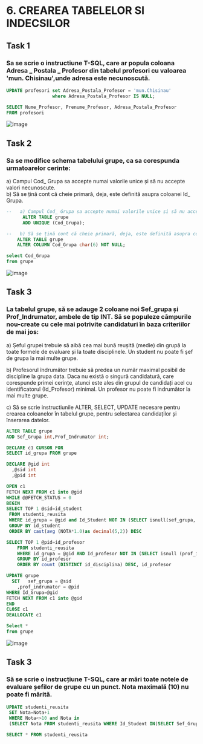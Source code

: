 
# 6. CREAREA TABELELOR SI INDECSILOR 

## Task 1
### Sa se scrie o instructiune T-SQL, care ar popula coloana Adresa _ Postala _ Profesor din tabelul profesori cu valoarea 'mun. Chisinau',unde adresa este necunoscută.

```SQL
UPDATE profesori set Adresa_Postala_Profesor = 'mun.Chisinau'
				 where Adresa_Postala_Profesor IS NULL;

SELECT Nume_Profesor, Prenume_Profesor, Adresa_Postala_Profesor
FROM profesori
```
![image](https://user-images.githubusercontent.com/34598802/48318052-8d04ea00-e603-11e8-9cc0-3e6904d75822.png)

## Task 2
### Sa se modifice schema tabelului grupe, ca sa corespunda urmatoarelor cerinte:<br/>
  a) Campul Cod_ Grupa sa accepte numai valorile unice și să nu accepte valori necunoscute. <br/>
  b) Să se țină cont că cheie primară, deja, este definită asupra coloanei Id_ Grupa. <br/>

  ```SQL
--   a) Campul Cod_ Grupa sa accepte numai valorile unice și să nu accepte valori necunoscute.
        ALTER TABLE grupe 
        ADD UNIQUE (Cod_Grupa);

--   b) Să se țină cont că cheie primară, deja, este definită asupra coloanei Id_ Grupa.       
      ALTER TABLE grupe
      ALTER COLUMN Cod_Grupa char(6) NOT NULL;

select Cod_Grupa
from grupe
```
![image](https://user-images.githubusercontent.com/34598802/48318171-fcc7a480-e604-11e8-8983-353ac6982fc4.png)

## Task 3
### La tabelul grupe, să se adauge 2 coloane noi Sef_grupa și Prof_Indrumator, ambele de tip INT. Să se populeze câmpurile nou-create cu cele mai potrivite candidaturi în baza criteriilor de mai jos:

a) Șeful grupei trebuie să aibă cea mai bună reușită (medie) din grupă la toate formele de evaluare și la toate disciplinele. Un student nu poate fi șef de grupa la mai multe grupe.

b) Profesorul îndrumător trebuie să predea un număr maximal posibil de discipline la grupa data. Daca nu există o singură candidatură, care corespunde primei cerințe, atunci este ales din grupul de candidați acel cu identificatorul (Id_Profesor) minimal. Un profesor nu poate fi indrumător la mai multe grupe.

c) Să se scrie instructiunile ALTER, SELECT, UPDATE necesare pentru crearea coloanelor în tabelul grupe, pentru selectarea candidaților și înserarea datelor.

```SQL
ALTER TABLE grupe
ADD Sef_Grupa int,Prof_Indrumator int;

DECLARE c1 CURSOR FOR 
SELECT id_grupa FROM grupe 

DECLARE @gid int
  ,@sid int
  ,@pid int

OPEN c1
FETCH NEXT FROM c1 into @gid 
WHILE @@FETCH_STATUS = 0
BEGIN
SELECT TOP 1 @sid=id_student
 FROM studenti_reusita
 WHERE id_grupa = @gid and Id_Student NOT IN (SELECT isnull(sef_grupa,'') FROM grupe)
 GROUP BY id_student
 ORDER BY cast(avg (NOTA*1.0)as decimal(5,2)) DESC

SELECT TOP 1 @pid=id_profesor
    FROM studenti_reusita
    WHERE id_grupa = @gid AND Id_profesor NOT IN (SELECT isnull (prof_indrumator, '') FROM grupe)
    GROUP BY id_profesor
    ORDER BY count (DISTINCT id_disciplina) DESC, id_profesor

UPDATE grupe
  SET   sef_grupa = @sid
    ,prof_indrumator = @pid
WHERE Id_Grupa=@gid
FETCH NEXT FROM c1 into @gid 
END
CLOSE c1
DEALLOCATE c1

Select *
from grupe

```

![image](https://user-images.githubusercontent.com/34598802/49703301-00eae000-fc0c-11e8-89df-3b6b3eaa0352.png)

## Task 3
### Să se scrie o instrucțiune T-SQL, care ar mări toate notele de evaluare șefilor de grupe cu un punct. Nota maximală (10) nu poate fi mărită.

```SQL
UPDATE studenti_reusita
 SET Nota=Nota+1
 WHERE Nota<>10 and Nota in
 (SELECT Nota FROM studenti_reusita WHERE Id_Student IN(SELECT Sef_Grupa FROM grupe)) ;

SELECT * FROM studenti_reusita


```

